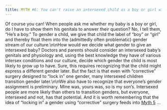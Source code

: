 ```yaml
---
title: MYTH #6: You can't raise an intersexed child as a boy or girl without surgery.
---
```


Of course you can! When people ask me whether my baby is a boy or girl, do I have to show them his genitals to answer their question? No, I tell them, &#8220;He&#8217;s a boy.&#8221; To gender a child, we give that child the label of &#8220;boy&#8221; or &#8220;girl&#8221; and thereby float them into the (admittedly often problematic) gender stream of our culture.\n\nHow would we decide what gender to give an intersexed baby? Doctors and parents should consider an intersexed baby&#8217;s genitals and physiology and, using the best knowledge they have of various intersex conditions and our culture, decide which gender the child is most likely to grow up to have. Sure, this requires recognizing that the child might express a different gender later. But the fact is that even with &#8220;corrective&#8221; surgery designed to &#8220;lock in&#8221; one gender, many intersexed children transition gender later.\n\nWe also have to recognize that everyone&#8217;s gender assignment is preliminary. Mine was, yours was, so is my son&#8217;s. Intersexed people are more likely than others to transition genders, but everyone, intersexed and not, has that potential. And it is worth remembering that the idea of &#8220;locking in&#8221; a gender using &#8220;corrective&#8221; surgery feeds into [Myth 5][1] &#8230;

 [1]: /faq/ten_myths/surgery